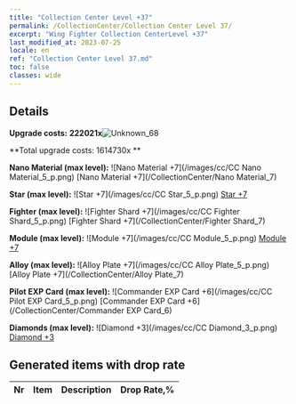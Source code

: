 ```yaml
---
title: "Collection Center Level +37"
permalink: /CollectionCenter/Collection Center Level 37/
excerpt: "Wing Fighter Collection CenterLevel +37"
last_modified_at: 2023-07-25
locale: en
ref: "Collection Center Level 37.md"
toc: false
classes: wide
---
```



## Details

 **Upgrade costs:** **222021x**![Unknown_68](/images/item/bh_img25_p.png)

 **Total upgrade costs: 1614730x **

 **Nano Material (max level):** ![Nano Material +7](/images/cc/CC Nano Material_5_p.png) [Nano Material +7](/CollectionCenter/Nano Material_7)

 **Star (max level):** ![Star +7](/images/cc/CC Star_5_p.png) [Star +7](/CollectionCenter/Star_7)

 **Fighter (max level):** ![Fighter Shard +7](/images/cc/CC Fighter Shard_5_p.png) [Fighter Shard +7](/CollectionCenter/Fighter Shard_7)

 **Module (max level):** ![Module +7](/images/cc/CC Module_5_p.png) [Module +7](/CollectionCenter/Module_7)

 **Alloy (max level):** ![Alloy Plate +7](/images/cc/CC Alloy Plate_5_p.png) [Alloy Plate +7](/CollectionCenter/Alloy Plate_7)

 **Pilot EXP Card (max level):** ![Commander EXP Card +6](/images/cc/CC Pilot EXP Card_5_p.png) [Commander EXP Card +6](/CollectionCenter/Commander EXP Card_6)

 **Diamonds (max level):** ![Diamond +3](/images/cc/CC Diamond_3_p.png) [Diamond +3](/CollectionCenter/Diamond_3)

## Generated items with drop rate

  |  Nr |     Item   |    Description   |  Drop Rate,% |
  |:----|:----------:|:-----------------|:-------------|

